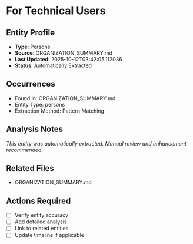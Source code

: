 # For Technical Users

## Entity Profile
- **Type**: Persons
- **Source**: ORGANIZATION_SUMMARY.md
- **Last Updated**: 2025-10-12T03:42:05.112036
- **Status**: Automatically Extracted

## Occurrences
- Found in: ORGANIZATION_SUMMARY.md
- Entity Type: persons
- Extraction Method: Pattern Matching

## Analysis Notes
*This entity was automatically extracted. Manual review and enhancement recommended.*

## Related Files
- ORGANIZATION_SUMMARY.md

## Actions Required
- [ ] Verify entity accuracy
- [ ] Add detailed analysis
- [ ] Link to related entities
- [ ] Update timeline if applicable
